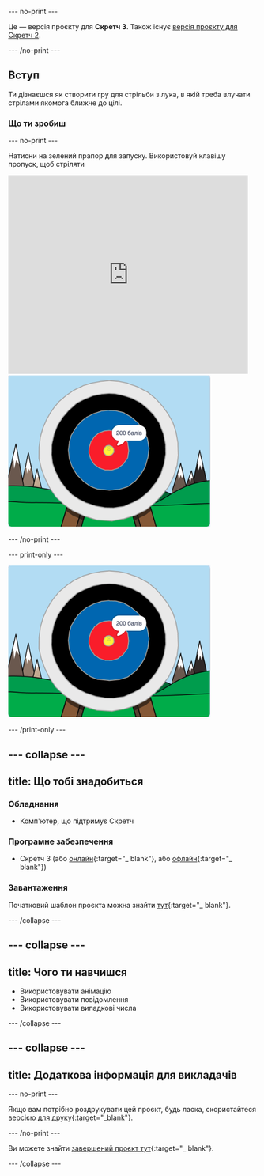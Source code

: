 \--- no-print \---

Це — версія проєкту для **Скретч 3**. Також існує [версія проєкту для Скретч 2](https://projects.raspberrypi.org/en/projects/archery-scratch2).

\--- /no-print \---

## Вступ

Ти дізнаєшся як створити гру для стрільби з лука, в якій треба влучати стрілами якомога ближче до цілі.

### Що ти зробиш

\--- no-print \---

Натисни на зелений прапор для запуску. Використовуй клавішу пропуск, щоб стріляти

<div class="scratch-preview">
  <iframe allowtransparency="true" width="485" height="402" src="https://scratch.mit.edu/projects/embed/114760038/?autostart=false" frameborder="0" scrolling="no"></iframe>
  <img src="images/archery-final.png">
</div>

\--- /no-print \---

\--- print-only \---

![завершений проєкт](images/archery-final.png)

\--- /print-only \---

## \--- collapse \---

## title: Що тобі знадобиться

### Обладнання

+ Комп'ютер, що підтримує Скретч

### Програмне забезпечення

+ Скретч 3 (або [онлайн](http://rpf.io/scratchon){:target="_ blank"}, або [офлайн](http://rpf.io/scratchoff){:target="_ blank"})

### Завантаження

Початковий шаблон проєкта можна знайти [тут](http://rpf.io/p/en/archery-go){:target="_ blank"}.

\--- /collapse \---

## \--- collapse \---

## title: Чого ти навчишся

+ Використовувати анімацію 
+ Використовувати повідомлення
+ Використовувати випадкові числа

\--- /collapse \---

## \--- collapse \---

## title: Додаткова інформація для викладачів

\--- no-print \---

Якщо вам потрібно роздрукувати цей проєкт, будь ласка, скористайтеся [версією для друку](https://projects.raspberrypi.org/en/projects/archery/print){:target="_blank"}.

\--- /no-print \---

Ви можете знайти [завершений проєкт тут](http://rpf.io/p/en/archery-get){:target="_ blank"}.

\--- /collapse \---